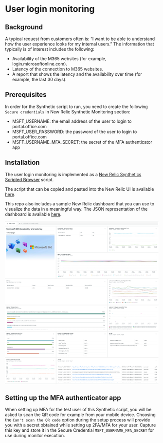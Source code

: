 # User login monitoring

## Background

A typical request from customers often is: “I want to be able to understand how the user experience looks for my internal users.” The information that typically is of interest includes the following:

- Availability of the M365 websites (for example, login.microsoftonline.com).
- Latency of the connection to M365 websites.
- A report that shows the latency and the availability over time (for example, the last 30 days).

## Prerequisites

In order for the Synthetic script to run, you need to create the following `Secure credentials` in New Relic Synthetic Monitoring section:

- MSFT_USERNAME: the email address of the user to login to portal.office.com
- MSFT_USER_PASSWORD: the password of the user to login to portal.office.com
- MSFT_USERNAME_MFA_SECRET: the secret of the MFA authenticator app

## Installation

The user login monitoring is implemented as a [New Relic Synthetics Scripted Browser](https://docs.newrelic.com/docs/synthetics/synthetic-monitoring/scripting-monitors/introduction-scripted-browser-monitors/) script.

The script that can be copied and pasted into the New Relic UI is available [here](/user-login/user-login.js).

This repo also includes a sample New Relic dashboard that you can use to visualize the data in a meaningful way. The JSON representation of the dashboard is available [here](/user-login/user-login-dashboard.json).

![user login dashboard](/user-login/user-login-dashboard.png)

## Setting up the MFA authenticator app

When setting up MFA for the test user of this Synthetic script, you will be asked to scan the QR code for example from your mobile device. Choosing the `Can't scan the QR code` option during the setup process will provide you with a secret obtained while setting up 2FA/MFA for your user. Capture this key and store it in the Secure Credential `MSFT_USERNAME_MFA_SECRET` for use during monitor execution.
